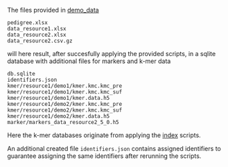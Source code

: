 The files provided in [demo_data](../demo_data/)
```
pedigree.xlsx
data_resource1.xlsx
data_resource2.xlsx
data_resource2.csv.gz
```
will here result, after succesfully applying the provided scripts, in a sqlite database with additional files for markers and k-mer data
```
db.sqlite
identifiers.json
kmer/resource1/demo1/kmer.kmc.kmc_pre
kmer/resource1/demo1/kmer.kmc.kmc_suf
kmer/resource1/demo1/kmer.data.h5
kmer/resource1/demo2/kmer.kmc.kmc_pre
kmer/resource1/demo2/kmer.kmc.kmc_suf
kmer/resource1/demo2/kmer.data.h5
marker/markers_data_resource2_5_0.h5
```
Here the k-mer databases originate from applying the [index](../index/) scripts.

An additional created file `identifiers.json` contains assigned identifiers to guarantee assigning the same identifiers after rerunning the scripts.
